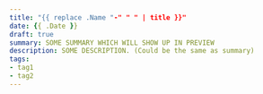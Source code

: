 ```yaml
---
title: "{{ replace .Name "-" " " | title }}"
date: {{ .Date }}
draft: true
summary: SOME SUMMARY WHICH WILL SHOW UP IN PREVIEW
description: SOME DESCRIPTION. (Could be the same as summary)
tags:
- tag1
- tag2
---
```


